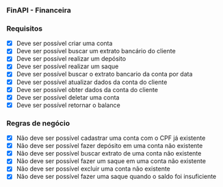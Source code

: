 ### FinAPI - Financeira

### Requisitos

- [X] Deve ser possível criar uma conta
- [X] Deve ser possível buscar um extrato bancário do cliente 
- [X] Deve ser possível realizar um depósito
- [X] Deve ser possível realizar um saque
- [X] Deve ser possível buscar o extrato bancario da conta por data
- [X] Deve ser possível atualizar dados da conta do cliente
- [X] Deve ser possível obter dados da conta do cliente
- [X] Deve ser possível deletar uma conta
- [X] Deve ser possível retornar o balance

### Regras de negócio 

- [X] Não deve ser possível cadastrar uma conta com o CPF já existente
- [X] Não deve ser possível fazer depósito em uma conta não existente
- [X] Não deve ser possível buscar extrato de uma conta não existente
- [X] Não deve ser possível fazer um saque em uma conta não existente
- [X] Não deve ser possível excluir uma conta não existente
- [X] Não deve ser possível fazer uma saque quando o saldo foi insuficiente